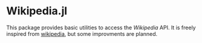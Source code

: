 # Wikipedia.jl

This package provides basic utilities to access the *Wikipedia* API.
It is freely inspired from [wikipedia](https://github.com/goldsmith/Wikipedia), but some improvments are planned.


